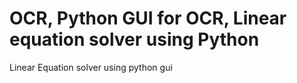 # OCR, Python GUI for OCR, Linear equation solver using Python 

Linear Equation solver using python gui
